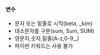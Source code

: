 #### 변수
* 문자 또는 밑줄로 시작(beta, _kim) 
* 대소문자를 구분(sum, Sum, SUM)  
* 영문자,숫자,밑줄(A-z,0-9,_)
* 파이썬 키워드는 사용 불가
